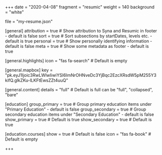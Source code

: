+++
date = "2020-04-08"
fragment = "resumic"
weight = 140
background = "white"

file = "my-resume.json"

[general]
  attribution = true # Show attribution to Syna and Resumic in footer - default is false
  sort = true # Sort subsections by startDates, levels etc. - default is true
  personal = true # Show personally identifying information - default is false
  meta = true # Show some metadata as footer - default is true

  [general.highlights]
    icon = "fas fa-search" # Default is empty

  [general.mapbox]
    key = "pk.eyJ1Ijoic3RwLWlwIiwiYSI6ImNrOHNveDc3YjBqc2EzcXRsdW5pM255Y3kifQ.glkZKu-lLKFtEwsZZt4uuQ"

  [general.content]
    details = "full" # Default is full can be "full", "collapsed", "bare"

[education]
    group_primary = true # Group primary education items under "Primary Education" - default is false
    group_secondary = true # Group secondary education items under "Secondary Education" - default is false
    show_primary = true # Default is true
    show_secondary = true # Default is true

  [education.courses]
    show = true # Default is false
    icon = "fas fa-book" # Default is empty

+++
